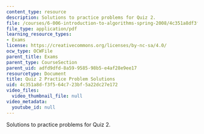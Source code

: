 ```yaml
---
content_type: resource
description: Solutions to practice problems for Quiz 2.
file: /courses/6-006-introduction-to-algorithms-spring-2008/4c351a8df3f564c723bf5a22dc27e172_solutions2.pdf
file_type: application/pdf
learning_resource_types:
- Exams
license: https://creativecommons.org/licenses/by-nc-sa/4.0/
ocw_type: OCWFile
parent_title: Exams
parent_type: CourseSection
parent_uid: adfd9dfd-8a59-9585-98b5-e4af28e9ee17
resourcetype: Document
title: Quiz 2 Practice Problem Solutions
uid: 4c351a8d-f3f5-64c7-23bf-5a22dc27e172
video_files:
  video_thumbnail_file: null
video_metadata:
  youtube_id: null
---
```

Solutions to practice problems for Quiz 2.